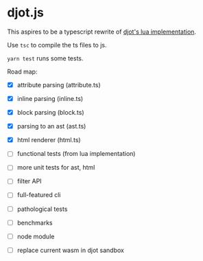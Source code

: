 # djot.js

This aspires to be a typescript rewrite of [djot's
lua implementation](https://github.com/jgm/djot).

Use `tsc` to compile the ts files to js.

`yarn test` runs some tests.

Road map:

- [X] attribute parsing (attribute.ts)
- [X] inline parsing (inline.ts)
- [X] block parsing (block.ts)
- [X] parsing to an ast (ast.ts)
- [X] html renderer (html.ts)
- [ ] functional tests (from lua implementation)
- [ ] more unit tests for ast, html
- [ ] filter API
- [ ] full-featured cli
- [ ] pathological tests
- [ ] benchmarks
- [ ] node module
- [ ] replace current wasm in djot sandbox

